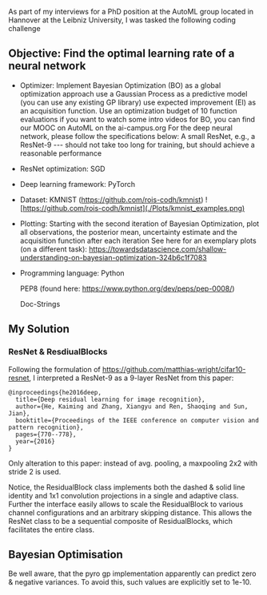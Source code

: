 As part of my interviews for a PhD position at the AutoML group located in
Hannover at the Leibniz University, I was tasked the following coding challenge

## Objective: Find the optimal learning rate of a neural network

* Optimizer: Implement Bayesian Optimization (BO) as a global optimization
    approach use a Gaussian Process as a predictive model (you can use any
    existing GP library) use expected improvement (EI) as an acquisition
    function. Use an optimization budget of 10 function evaluations if you
    want to watch some intro videos for BO, you can find our MOOC on AutoML
    on the ai-campus.org For the deep neural network, please follow the
    specifications below: A small ResNet, e.g., a ResNet-9 --- should not take
    too long for training, but should achieve a reasonable performance

* ResNet optimization: SGD

* Deep learning framework: PyTorch

* Dataset: KMNIST (https://github.com/rois-codh/kmnist)
    ![https://github.com/rois-codh/kmnist](./Plots/kmnist_examples.png)

* Plotting: Starting with the second iteration of Bayesian Optimization, 
    plot all
    observations, the posterior mean, uncertainty estimate and the acquisition
    function after each iteration See here for an exemplary plots (on a 
    different task):
    https://towardsdatascience.com/shallow-understanding-on-bayesian-optimization-324b6c1f7083

* Programming language:
    Python
  
    PEP8 (found here: https://www.python.org/dev/peps/pep-0008/)
  
    Doc-Strings

## My Solution

### ResNet & ResdiualBlocks
Following the formulation of https://github.com/matthias-wright/cifar10-resnet,
I interpreted a ResNet-9 as a 9-layer ResNet from this paper:

    @inproceedings{he2016deep,
      title={Deep residual learning for image recognition},
      author={He, Kaiming and Zhang, Xiangyu and Ren, Shaoqing and Sun, Jian},
      booktitle={Proceedings of the IEEE conference on computer vision and pattern recognition},
      pages={770--778},
      year={2016}
    }

Only alteration to this paper: instead of avg. pooling, a maxpooling 2x2 
with stride 2 is used.

Notice, the ResidualBlock class implements both the dashed & solid line 
identity and 1x1 convolution projections in a single and adaptive class.
Further the interface easily allows to scale the ResidualBlock to various 
channel configurations and an arbitrary skipping distance.
This allows the ResNet class to be a sequential composite of ResidualBlocks,
which facilitates the entire class.

## Bayesian Optimisation

Be well aware, that the pyro gp implementation apparently can predict zero 
& negative variances. To avoid this, such values are explicitly set to 1e-10.
